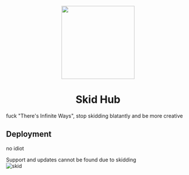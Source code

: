 <p align="center"><img src="https://github.com/Orphanlol/Skid-TiW/assets/83834491/df7d3343-d86d-41fa-99c9-d5642133b38a" height="200"></p>

<h1 align="center">Skid Hub</h1>

fuck "There's Infinite Ways", stop skidding blatantly and be more creative <br>
## Deployment
no idiot

Support and updates cannot be found due to skidding <br>
![skid](https://github.com/Orphanlol/Skid-TiW/assets/83834491/dd1aba8f-3568-4619-999d-ccde13f6c6ca)
